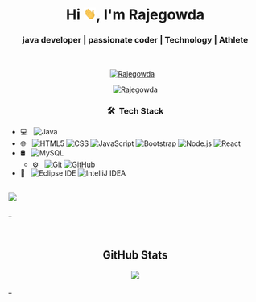 <h1 align="center">Hi&nbsp;<img src="https://raw.githubusercontent.com/ABSphreak/ABSphreak/master/gifs/Hi.gif" height="24">, I'm Rajegowda </h1>

<h3 align="center">java developer | passionate coder | Technology | Athlete</h3>
<br>
<p align=center>
<a href="https://www.linkedin.com/in/raje-gowda/" target="blank"><img align="center" src="https://raw.githubusercontent.com/rahuldkjain/github-profile-readme-generator/master/src/images/icons/Social/linked-in-alt.svg" alt="Rajegowda" height="27" width="" /></a>&nbsp;&nbsp;&nbsp;
 
<p align="center"> <img src="https://komarev.com/ghpvc/?username=Rajegowda777&label=Profile%20visits&color=0e75b6&style=flat-square" alt="Rajegowda" width="120" /> </p>

<h3 align="center" > 🛠 &nbsp;Tech Stack</h3>

- 💻 &nbsp;
  ![Java](https://img.shields.io/badge/-Java-007396?style=flat&logo=java&logoColor=white)
- 🌐 &nbsp;
  ![HTML5](https://img.shields.io/badge/-HTML5-333333?style=flat&logo=HTML5)
  ![CSS](https://img.shields.io/badge/-CSS-333333?style=flat&logo=CSS3&logoColor=1572B6)
  ![JavaScript](https://img.shields.io/badge/-JavaScript-333333?style=flat&logo=javascript)
  ![Bootstrap](https://img.shields.io/badge/-Bootstrap-333333?style=flat&logo=bootstrap&logoColor=563D7C)
  ![Node.js](https://img.shields.io/badge/-Node.js-333333?style=flat&logo=node.js)
  ![React](https://img.shields.io/badge/-React-333333?style=flat&logo=react)
- 🛢 &nbsp;
  ![MySQL](https://img.shields.io/badge/-MySQL-333333?style=flat&logo=mysql)
  - ⚙️ &nbsp;
  ![Git](https://img.shields.io/badge/-Git-333333?style=flat&logo=git)
  ![GitHub](https://img.shields.io/badge/-GitHub-333333?style=flat&logo=github)
- 🔧 &nbsp;
 ![Eclipse IDE](https://img.shields.io/badge/-Eclipse-333333?style=flat&logo=eclipse-ide&logoColor=2C2255)
![IntelliJ IDEA](https://img.shields.io/badge/-IntelliJ%20IDEA-333333?style=flat&logo=intellij-idea&logoColor=000000)


<br/>


<a href="https://github.com/sammed-sankonatti">
  <img height="180em" src="https://github-readme-stats.vercel.app/api/top-langs/?username=Rajegowda777&theme=buefy&layout=compact" />
</a>
<br>

_

<br>
<h2 align="center"> GitHub Stats </h2>
<div align="center"><a href="https://github.com/sammed-sankonatti">

<p  align="center">
  
  

<!--<img align="center" src="https://github-readme-stats.vercel.app/api/top-langs/?username=sammed-sankonatti&hide_border=0&border_color=111f37&title_color=4285f4&icon_color=fbbc05&text_color=34a853&border_radius=0&bg_color=0d1117&theme=onedark&layout=compact" height="160" />-->
<img align="center" src="https://github-readme-streak-stats.herokuapp.com/?user=sammed-sankonatti&border_radius=0&background=00000000&stroke=111f37&hide_border=false&border=3d5c8a&ring=4285f4&sideLabels=34a853&fire=fbbc05&currStreakLabel=4285f4&sideNums=34a853&currStreakNum=fbbc05&dates=4285f4" width="506"/>
 <br>
<!--  <img align="center" src="https://github-readme-stats.vercel.app/api?username=sammed-sankonatti&count_private=true&show_icons=true&theme=onedark&title_color=4285f4&icon_color=fbbc05&text_color=34a853&hide_border=1&border_radius=0&bg_color=0f284db6&layout=compact&custom_title=sammed-sankonatti's GitHub Stats" alt="sammed-sankonatti" height="200" />
 e32f68&bg_color=40,fa913f,6b47ca&border_color=ffffff&title_color=ffffff&text_color=fff&icon_color=fff<br> -->

  </a></p>
</div>

_


</div>
